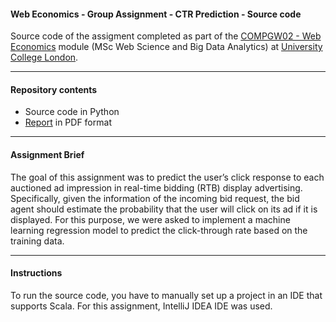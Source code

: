 #### Web Economics - Group Assignment - CTR Prediction - Source code

Source code of the assigment completed as part of the [COMPGW02 - Web Economics](http://www.cs.ucl.ac.uk/teaching_learning/syllabus/msc_web_science_and_big_data_analytics/gw02_web_economics/) module (MSc Web Science and Big Data Analytics) at [University College London](http://www.ucl.ac.uk/).

---

#### Repository contents

* Source code in Python
* [Report](https://github.com/SergiuTripon/web-economics-ctr-prediction/blob/master/report/web_economics_report_sergiu_tripon.pdf) in PDF format

---

#### Assignment Brief

The goal of this assignment was to predict the user’s click response to each auctioned ad impression in real-time bidding (RTB) display advertising. Specifically, given the information of the incoming bid request, the bid agent should estimate the probability that the user will click on its ad if it is displayed. For this purpose, we were asked to implement a machine learning regression model to predict the click-through rate based on the training data.

---

#### Instructions

To run the source code, you have to manually set up a project in an IDE that supports Scala. For this assignment, IntelliJ IDEA IDE was used.
